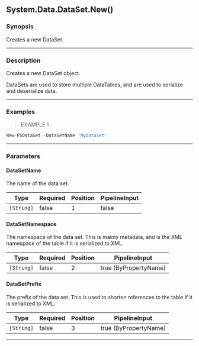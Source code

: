 System.Data.DataSet.New()
-------------------------

### Synopsis
Creates a new DataSet.

---

### Description

Creates a new DataSet object.

DataSets are used to store multiple DataTables, and are used to serialize and deserialize data.

---

### Examples
> EXAMPLE 1

```PowerShell
New-PSDataSet -DataSetName 'MyDataSet'
```

---

### Parameters
#### **DataSetName**
The name of the data set.

|Type      |Required|Position|PipelineInput|
|----------|--------|--------|-------------|
|`[String]`|false   |1       |false        |

#### **DataSetNamespace**
The namespace of the data set.
This is mainly metadata, and is the XML namespace of the table if it is serialized to XML.

|Type      |Required|Position|PipelineInput        |
|----------|--------|--------|---------------------|
|`[String]`|false   |2       |true (ByPropertyName)|

#### **DataSetPrefix**
The prefix of the data set.
This is used to shorten references to the table if it is serialized to XML.

|Type      |Required|Position|PipelineInput        |
|----------|--------|--------|---------------------|
|`[String]`|false   |3       |true (ByPropertyName)|

---
